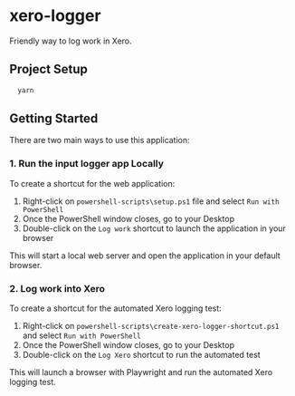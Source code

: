 # xero-logger

Friendly way to log work in Xero.

## Project Setup

```sh
  yarn
```

## Getting Started

There are two main ways to use this application:

### 1. Run the input logger app Locally

To create a shortcut for the web application:

1. Right-click on `powershell-scripts\setup.ps1` file and select `Run with PowerShell`
2. Once the PowerShell window closes, go to your Desktop
3. Double-click on the `Log work` shortcut to launch the application in your browser

This will start a local web server and open the application in your default browser.

### 2. Log work into Xero

To create a shortcut for the automated Xero logging test:

1. Right-click on `powershell-scripts\create-xero-logger-shortcut.ps1` and select `Run with PowerShell`
2. Once the PowerShell window closes, go to your Desktop
3. Double-click on the `Log Xero` shortcut to run the automated test

This will launch a browser with Playwright and run the automated Xero logging test.
```